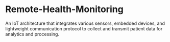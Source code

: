 # Remote-Health-Monitoring
An IoT architecture that integrates various sensors, embedded devices, and lightweight communication protocol to collect and transmit patient data for analytics and processing.
